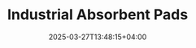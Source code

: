 ---
type: product
layout: product
date: 2025-03-27T13:48:15+04:00
sitemap:
  priority: 1
  changefreq: "weekly"

# SEO metadata
seoTitleSuffix: "- Auto Mechanics PIG Mats Near Me"
seoDescription: >-
  Get Industrial Absorbent Pads from Nutcracker Pro for Kentucky auto shops. High-performance spill control with Exxon tech. Durable, cost-effective bulk pads for mechanics.

# Page content
title: "Industrial **Absorbent Pads**"
titlePrefix: "Kentucky’s Best Solution for"
description: >-
  Industrial Absorbent Pads (PIG Mats) offer top spill control for Kentucky mechanics. With Exxon tech, these durable pads soak up 17–20 oz of oil and more. Bulk cases save big.

# benefitsContent
benefitsImages:
  - image: "/images/abspads/product-main.jpg"
    alt: "Industrial Absorbent Pads for Kentucky Mechanics"

benefitsBlocks:
  - title: "Top Spill Control in Kentucky"
    text: >-
      Industrial Absorbent Pads soak up oils, solvents, and coolants fast. Kentucky auto shops rely on them to keep floors clean and safe with superior mechanic supplies.
  - title: "Boosts Shop Safety"
    text: >-
      These pads cut slip risks and meet Kentucky safety rules. A must for dealerships and service centers needing reliable technician safety equipment daily.
  - title: "Handles All Liquids"
    text: >-
      From motor oil to chemicals, these pads work for Kentucky garages. Perfect for auto repair supplies and industrial shop cleaners in any spill scenario.
  - title: "Saves Kentucky Shops Money"
    text: >-
      Get 200 pads for $39 per case. Kentucky mechanics save up to $1,200 yearly with this bulk deal, beating standard packs on cost and reorder frequency.
  - title: "Tough and Tear-Proof"
    text: >-
      Sonic-bonded and dimpled, these pads hold up in Kentucky service bays. They’re built for heavy use without fraying, ideal for automotive workshop equipment.
  - title: "Keeps Work Moving"
    text: >-
      Place these pads in Kentucky high-risk zones to stop spills fast. They keep workflows smooth for busy auto shops and dealership maintenance stock.
  - title: "Fast Delivery to Kentucky"
    text: >-
      Need garage supplies quick? Industrial Absorbent Pads ship fast to Kentucky, ensuring your shop stays stocked with professional-grade auto supplies.
  - title: "Perfect for Dealerships"
    text: >-
      Kentucky car dealerships trust these pads for spill protection. They’re a staple for service center products and bulk automotive maintenance materials.
  - title: "Eco-Friendly Design"
    text: >-
      Made with advanced Exxon tech, these pads offer Kentucky mechanics a green option. High absorbency with no waste, great for local mechanic supply distributors.

# testimonials section
testimonials:
  items:
    - name: "Billy"
      text: >-
        These pads are gold in my auto shop. Oil spills vanish quick, and they’re tough as nails. Best deal I’ve found for keeping things clean.
    - name: "Sara"
      text: >-
        We use these for our garage. They suck up oil better than anything else, and the price is right. Keeps us going without a hitch.
    - name: "Mike"
      text: >-
        Been using these pads for months. They handle spills like a pro, and I don’t need to reorder often. Solid choice for any mechanic.
    - name: "Jenny"
      text: >-
        My dealership swears by these. Leaks under cars? Gone fast. They’re cheap in bulk and make cleanup a breeze every time.
    - name: "Tommy"
      text: >-
        Perfect for my Kentucky boat shop. Oil changes and spills are no match for these pads. They’re strong and get the job done quick.
    - name: "Lisa"
      text: >-
        These pads are a steal for auto shop. Tough, soak up tons, and don’t tear. I’m hooked on them for keeping my floor spotless.
    - name: "Dale"
      text: >-
        Grabbed these for my Kentucky garage. Spills disappear fast, and they last. Way better than paper towels for oil and grease messes.
    - name: "Rita"
      text: >-
        Love these pads. They clean up spills in seconds and hold up great. Best thing I’ve bought for my shop in a while.
    - name: "Chuck"
      text: >-
        These pads rock in my Kentucky service bay. Oil’s gone fast, no fuss. Bulk order saves me cash, and shipping’s speedy too.

# FAQ section
faq:
  titleColored: "F.A.Q."
  questions:
    - question: "What are Industrial Absorbent Pads?"
      answer: >-
        They’re meltblown polypropylene pads with Exxon tech. Kentucky mechanics call them PIG Mats, perfect for soaking up spills in auto shops fast.
    - question: "How much can they absorb?"
      answer: >-
        Each pad takes in 17–20 oz of oil, solvents, or chemicals. Kentucky garages use them for heavy-duty spill control with ease.
    - question: "Why are they cost-effective?"
      answer: >-
        You get 200 pads for $39, a steal for Kentucky shops. Cuts reorder costs and saves big on bulk automotive maintenance materials.
    - question: "What’s the dimpled design do?"
      answer: >-
        It boosts absorbency and lets Kentucky mechanics tear them to size. Great for custom spill fixes in auto repair supplies.
    - question: "Can they handle chemicals?"
      answer: >-
        Yes, they soak up chemicals, oils, and more. Kentucky service centers trust them for versatile industrial shop cleaners.
    - question: "Are they tough enough?"
      answer: >-
        Built sturdy with polypropylene, they won’t rip in Kentucky shops. Ideal for heavy-use mechanic tools and garage consumables.
    - question: "How do they ship?"
      answer: >-
        Come in a 200-pad dispenser box. Kentucky auto shops get fast delivery for quick access to top mechanic supplies.
    - question: "Good for Kentucky dealerships?"
      answer: >-
        Absolutely, they protect floors and save cash. Kentucky dealerships rely on them for daily service center products.

---